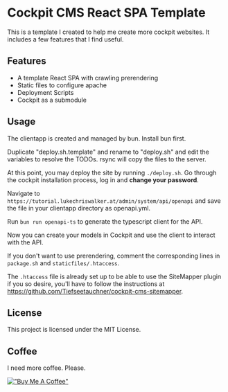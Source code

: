 # Cockpit CMS React SPA Template

This is a template I created to help me create more cockpit websites. It includes a few features that I find useful.

## Features

- A template React SPA with crawling prerendering
- Static files to configure apache
- Deployment Scripts
- Cockpit as a submodule

## Usage

The clientapp is created and managed by bun. Install bun first.

Duplicate "deploy.sh.template" and rename to "deploy.sh" and edit the variables to resolve the TODOs. rsync will copy the files to the server.

At this point, you may deploy the site by running `./deploy.sh`. Go through the cockpit installation process, log in and **change your password**.

Navigate to `https://tutorial.lukechriswalker.at/admin/system/api/openapi` and save the file in your clientapp directory as openapi.yml.

Run `bun run openapi-ts` to generate the typescript client for the API.

Now you can create your models in Cockpit and use the client to interact with the API.

If you don't want to use prerendering, comment the corresponding lines in `package.sh` and `staticfiles/.htaccess`.

The `.htaccess` file is already set up to be able to use the SiteMapper plugin if you so desire, you'll have to follow the instructions at https://github.com/Tiefseetauchner/cockpit-cms-sitemapper.

## License

This project is licensed under the MIT License.

## Coffee

I need more coffee. Please.

[!["Buy Me A Coffee"](https://www.buymeacoffee.com/assets/img/custom_images/orange_img.png)](https://www.buymeacoffee.com/tiefseetauchner)

